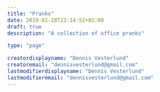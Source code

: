 ```yaml
---
title: "Pranks"
date: 2019-01-28T22:14:52+01:00
draft: true
description: "A collection of office pranks"

type: "page"

creatordisplayname: "Dennis Vesterlund"
creatoremail: "dennisvesterlund@gmail.com"
lastmodifierdisplayname: "Dennis Vesterlund"
lastmodifieremail: "dennisvesterlund@gmail.com"
---
```


